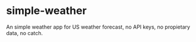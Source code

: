 # simple-weather
An simple weather app for US weather forecast, no API keys, no propietary data, no catch.
